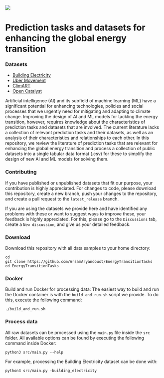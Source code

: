<img src="https://img.shields.io/badge/datasets-4-blue"/>

# Prediction tasks and datasets for enhancing the global energy transition

### Datasets

* [Building Electricity](https://github.com/ArsamAryandoust/EnergyTransitionTasks/tree/master/BuildingElectricity)
* [Uber Movement](https://github.com/ArsamAryandoust/EnergyTransitionTasks/tree/master/UberMovement)
* [ClimART](https://github.com/ArsamAryandoust/EnergyTransitionTasks/tree/master/ClimART)
* [Open Catalyst](https://github.com/ArsamAryandoust/EnergyTransitionTasks/tree/master/OpenCatalyst)

Artificial intelligence (AI) and its subfield of machine learning (ML) have a 
significant potential for enhancing technologies, policies and social processes 
that we urgently need for mitigating and adapting to climate change. Improving the 
design of AI and ML models for tackling the energy transition, however, requires 
knowledge about the characteristics of prediction tasks and datasets that are involved. 
The current literature lacks a collection of relevant prediction tasks and their 
datasets, as well as an analysis of their characteristics and relationships to each 
other. In this repository, we review the literature of prediction tasks that are 
relevant for enhancing the global energy transition and process a collection of 
public datasets into a single tabular data format (.csv) for these to simplify the 
design of new AI and ML models for solving them.


### Contributing

If you have published or unpublished datasets that fit our purpose, your contribution
is highly appreciated. For changes to code, please download this repository, create 
a new branch, push your changes to the repository, and create a pull request to 
the `latest_release` branch.

If you are using the datasets we provide here and have identified any problems 
with these or want to suggest ways to improve these, your feedback is highly 
appreciated. For this, please go to the `Discussions` tab, create a `New discussion`,
and give us your detailed feedback.


### Download

Download this repository with all data samples to your home directory:

```
cd 
git clone https://github.com/ArsamAryandoust/EnergyTransitionTasks
cd EnergyTransitionTasks
```


### Docker

Build and run Docker for processing data:
The easiest way to build and run the Docker container is with the `build_and_run.sh` 
script we provide. To do this, execute the following command:

```
./build_and_run.sh
```


### Process data

All raw datasets can be processed using the `main.py` file inside the `src` folder.
All available options can be found by executing the following command inside Docker:
```
python3 src/main.py --help
```

For example, processing the Building Electricity dataset can be done with:
```
python3 src/main.py -building_electricity
```



